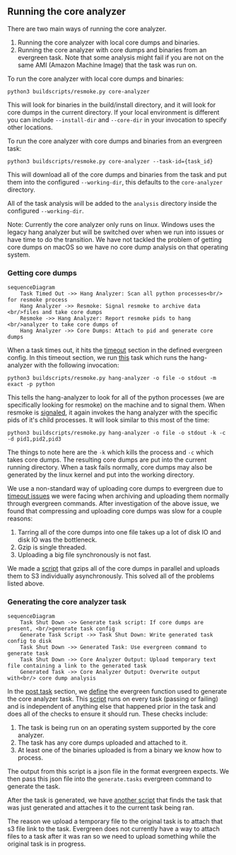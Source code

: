 ## Running the core analyzer

There are two main ways of running the core analyzer.
1. Running the core analyzer with local core dumps and binaries.
2. Running the core analyzer with core dumps and binaries from an evergreen task. Note that some analysis might fail if you are not on the same AMI (Amazon Machine Image) that the task was run on.

To run the core analyzer with local core dumps and binaries:
```
python3 buildscripts/resmoke.py core-analyzer
```
This will look for binaries in the build/install directory, and it will look for core dumps in the current directory. If your local environment is different you can include `--install-dir` and `--core-dir` in your invocation to specify other locations.

To run the core analyzer with core dumps and binaries from an evergreen task:
```
python3 buildscripts/resmoke.py core-analyzer --task-id={task_id}
```
This will download all of the core dumps and binaries from the task and put them into the configured `--working-dir`, this defaults to the `core-analyzer` directory.

All of the task analysis will be added to the `analysis` directory inside the configured `--working-dir`.

Note: Currently the core analyzer only runs on linux. Windows uses the legacy hang analyzer but will be switched over when we run into issues or have time to do the transition. We have not tackled the problem of getting core dumps on macOS so we have no core dump analysis on that operating system.


### Getting core dumps

```mermaid
sequenceDiagram
    Task Timed Out ->> Hang Analyzer: Scan all python processes<br/> for resmoke process
    Hang Analyzer ->> Resmoke: Signal resmoke to archive data <br/>files and take core dumps
    Resmoke ->> Hang Analyzer: Report resmoke pids to hang <br/>analyzer to take core dumps of
    Hang Analyzer ->> Core Dumps: Attach to pid and generate core dumps
```

When a task times out, it hits the [timeout](https://github.com/10gen/mongo/blob/a6e56a8e136fe554dc90565bf6acf5bf86f7a46e/etc/evergreen_yml_components/definitions.yml#L2694) section in the defined evergreen config. 
In this timeout section, we run [this](https://github.com/10gen/mongo/blob/a6e56a8e136fe554dc90565bf6acf5bf86f7a46e/etc/evergreen_yml_components/definitions.yml#L2302) task which runs the hang-analyzer with the following invocation:
```
python3 buildscripts/resmoke.py hang-analyzer -o file -o stdout -m exact -p python
```
This tells the hang-analyzer to look for all of the python processes (we are specifically looking for resmoke) on the machine and to signal them.
When resmoke is [signaled](https://github.com/10gen/mongo/blob/08a99b15eea7ae0952b2098710d565dd7f709ff6/buildscripts/resmokelib/sighandler.py#L25), it again invokes the hang analyzer with the specific pids of it's child processes.
It will look similar to this most of the time:
```
python3 buildscripts/resmoke.py hang-analyzer -o file -o stdout -k -c -d pid1,pid2,pid3
```
The things to note here are the `-k` which kills the process and `-c` which takes core dumps.
The resulting core dumps are put into the current running directory.
When a task fails normally, core dumps may also be generated by the linux kernel and put into the working directory.

We use a non-standard way of uploading core dumps to evergreen due to [timeout issues](https://jira.mongodb.org/browse/SERVER-73171) we were facing when archiving and uploading them normally through evergreen commands.
After investigation of the above issue, we found that compressing and uploading core dumps was slow for a couple reasons:

1. Tarring all of the core dumps into one file takes up a lot of disk IO and disk IO was the bottleneck.
2. Gzip is single threaded.
3. Uploading a big file synchronously is not fast.

We made a [script](https://github.com/10gen/mongo/blob/master/buildscripts/fast_archive.py) that gzips all of the core dumps in parallel and uploads them to S3 individually asynchronously.
This solved all of the problems listed above.


### Generating the core analyzer task

```mermaid
sequenceDiagram
    Task Shut Down ->> Generate task script: If core dumps are present, <br/>generate task config
    Generate Task Script ->> Task Shut Down: Write generated task config to disk
    Task Shut Down ->> Generated Task: Use evergreen command to generate task
    Task Shut Down ->> Core Analyzer Output: Upload temporary text file containing a link to the generated task
    Generated Task ->> Core Analyzer Output: Overwrite output with<br/> core dump analysis
```

In the [post task](https://github.com/10gen/mongo/blob/709e3f4efc04b42e5d29a8ad2417a01d3610fc3f/etc/evergreen_yml_components/definitions.yml#L2665) section, we [define](https://github.com/10gen/mongo/blob/709e3f4efc04b42e5d29a8ad2417a01d3610fc3f/etc/evergreen_yml_components/definitions.yml#L2184) the evergreen function used to generate the core analyzer task.
This [script](https://github.com/10gen/mongo/blob/709e3f4efc04b42e5d29a8ad2417a01d3610fc3f/buildscripts/resmokelib/hang_analyzer/gen_hang_analyzer_tasks.py) runs on every task (passing or failing) and is independent of anything else that happened prior in the task and does all of the checks to ensure it should run.
These checks include:

1. The task is being run on an operating system supported by the core analyzer.
2. The task has any core dumps uploaded and attached to it.
3. At least one of the binaries uploaded is from a binary we know how to process.

The output from this script is a json file in the format evergreen expects.
We then pass this json file into the `generate.tasks` evergreen command to generate the task.

After the task is generated, we have [another script](https://github.com/10gen/mongo/blob/709e3f4efc04b42e5d29a8ad2417a01d3610fc3f/etc/evergreen_yml_components/definitions.yml#L2213) that finds the task that was just generated and attaches it to the current task being ran.

The reason we upload a temporary file to the original task is to attach that s3 file link to the task.
Evergreen does not currently have a way to attach files to a task after it was ran so we need to upload something while the original task is in progress.
